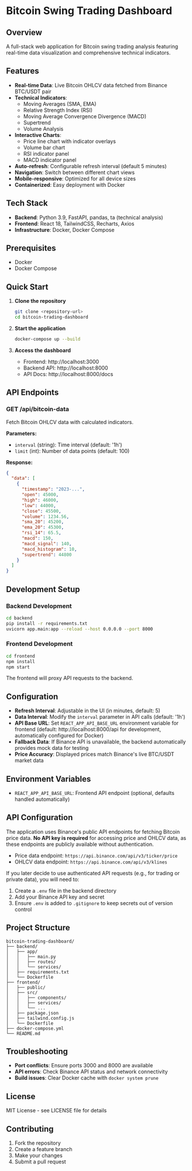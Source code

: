 # Bitcoin Swing Trading Dashboard

## Overview

A full-stack web application for Bitcoin swing trading analysis featuring real-time data visualization and comprehensive technical indicators.

## Features

- **Real-time Data**: Live Bitcoin OHLCV data fetched from Binance BTC/USDT pair
- **Technical Indicators**:
  - Moving Averages (SMA, EMA)
  - Relative Strength Index (RSI)
  - Moving Average Convergence Divergence (MACD)
  - Supertrend
  - Volume Analysis
- **Interactive Charts**:
  - Price line chart with indicator overlays
  - Volume bar chart
  - RSI indicator panel
  - MACD indicator panel
- **Auto-refresh**: Configurable refresh interval (default 5 minutes)
- **Navigation**: Switch between different chart views
- **Mobile-responsive**: Optimized for all device sizes
- **Containerized**: Easy deployment with Docker

## Tech Stack

- **Backend**: Python 3.9, FastAPI, pandas, ta (technical analysis)
- **Frontend**: React 18, TailwindCSS, Recharts, Axios
- **Infrastructure**: Docker, Docker Compose

## Prerequisites

- Docker
- Docker Compose

## Quick Start

1. **Clone the repository**
   ```bash
   git clone <repository-url>
   cd bitcoin-trading-dashboard
   ```

2. **Start the application**
   ```bash
   docker-compose up --build
   ```

3. **Access the dashboard**
   - Frontend: http://localhost:3000
   - Backend API: http://localhost:8000
   - API Docs: http://localhost:8000/docs

## API Endpoints

### GET /api/bitcoin-data
Fetch Bitcoin OHLCV data with calculated indicators.

**Parameters:**
- `interval` (string): Time interval (default: '1h')
- `limit` (int): Number of data points (default: 100)

**Response:**
```json
{
  "data": [
    {
      "timestamp": "2023-...",
      "open": 45000,
      "high": 46000,
      "low": 44000,
      "close": 45500,
      "volume": 1234.56,
      "sma_20": 45200,
      "ema_20": 45300,
      "rsi_14": 65.5,
      "macd": 150,
      "macd_signal": 140,
      "macd_histogram": 10,
      "supertrend": 44800
    }
  ]
}
```

## Development Setup

### Backend Development

```bash
cd backend
pip install -r requirements.txt
uvicorn app.main:app --reload --host 0.0.0.0 --port 8000
```

### Frontend Development

```bash
cd frontend
npm install
npm start
```

The frontend will proxy API requests to the backend.

## Configuration

- **Refresh Interval**: Adjustable in the UI (in minutes, default: 5)
- **Data Interval**: Modify the `interval` parameter in API calls (default: '1h')
- **API Base URL**: Set `REACT_APP_API_BASE_URL` environment variable for frontend (default: http://localhost:8000/api for development, automatically configured for Docker)
- **Fallback Data**: If Binance API is unavailable, the backend automatically provides mock data for testing
- **Price Accuracy**: Displayed prices match Binance's live BTC/USDT market data

## Environment Variables

- `REACT_APP_API_BASE_URL`: Frontend API endpoint (optional, defaults handled automatically)

## API Configuration

The application uses Binance's public API endpoints for fetching Bitcoin price data. **No API key is required** for accessing price and OHLCV data, as these endpoints are publicly available without authentication.

- Price data endpoint: `https://api.binance.com/api/v3/ticker/price`
- OHLCV data endpoint: `https://api.binance.com/api/v3/klines`

If you later decide to use authenticated API requests (e.g., for trading or private data), you will need to:
1. Create a `.env` file in the backend directory
2. Add your Binance API key and secret
3. Ensure `.env` is added to `.gitignore` to keep secrets out of version control

## Project Structure

```
bitcoin-trading-dashboard/
├── backend/
│   ├── app/
│   │   ├── main.py
│   │   ├── routes/
│   │   └── services/
│   ├── requirements.txt
│   └── Dockerfile
├── frontend/
│   ├── public/
│   ├── src/
│   │   ├── components/
│   │   ├── services/
│   │   └── ...
│   ├── package.json
│   ├── tailwind.config.js
│   └── Dockerfile
├── docker-compose.yml
└── README.md
```

## Troubleshooting

- **Port conflicts**: Ensure ports 3000 and 8000 are available
- **API errors**: Check Binance API status and network connectivity
- **Build issues**: Clear Docker cache with `docker system prune`

## License

MIT License - see LICENSE file for details

## Contributing

1. Fork the repository
2. Create a feature branch
3. Make your changes
4. Submit a pull request